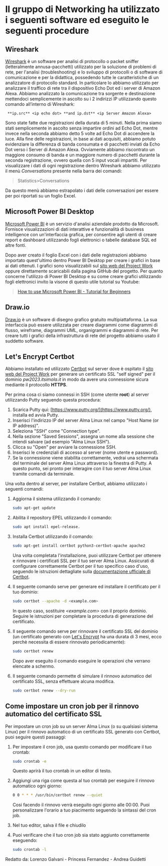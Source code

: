 # Il gruppo di Networking ha utilizzato i seguenti software ed eseguito le seguenti procedure

## Wireshark

[Wireshark](https://www.wireshark.org/) è un software per analisi di protocollo o packet sniffer (letteralmente annusa-pacchetti) utilizzato per la soluzione di problemi di rete, per l'analisi (troubleshooting) e lo sviluppo di protocolli o di software di comunicazione e per la didattica, possedendo tutte le caratteristiche di un analizzatore di protocollo standard.
In particolare lo abbiamo utilizzato per analizzare il traffico di rete tra il dispositivo Echo Dot ed i server di Amazon Alexa.
Abbiamo analizzato la comunicazione tra sorgente e destinazione  mettendoci semplicemente in ascolto su i 2 indirizzi IP utilizzando questo comando all’interno di Wireshark:

```wireshark
 **ip.src** <ip echo dot> **and ip.dst** <ip Server Amazon Alexa>
```

Sono state fatte due registrazioni della durata di 5 minuti.
Nella prima siamo stati semplicemente in ascolto senza impartire ordini ad Echo Dot, mentre invece nella seconda abbiamo detto 5 volte ad Echo Dot di accendere la luce.
Alla fine delle registrazioni, in base ai dati acquisiti, abbiamo potuto evidenziare la differenza di banda consumata e di pacchetti inviati da Echo Dot verso i Server di Amazon Alexa. Ovviamente abbiamo riscontrato un maggiore consumo di banda e un maggiore numero di pacchetti durante la seconda registrazione, ovvero quella con 5 input vocali impartiti.
Per visualizzare i dati di ogni registrazione dentro Wireshark abbiamo utilizzato il menù *Conversations* presente nella barra dei comandi:
> Statistics>Conversations

Da questo menù abbiamo estrapolato i dati delle conversazioni per essere per poi riportati su un foglio Excel.

## Microsoft Power BI Desktop
[Microsoft Power BI](https://powerbi.microsoft.com/) è un servizio d'analisi aziendale prodotto da Microsoft. Fornisce visualizzazioni di dati interattive e funzionalità di business intelligence con un'interfaccia grafica, per consentire agli utenti di creare report e dashboard utilizzando fogli elettronici o tabelle database SQL ed altre fonti.

Dopo aver creato il foglio Excel con i dati delle registrazioni abbiamo importato quest'ultimo dentro Power BI Desktop per creare i grafici in base ai dati ottenuti.
I grafici sono visualizzabili sul [sito web del Project Work](https://pw2023.itsimola.it/) oppure direttamente scaricabili dalla pagina GitHub del progetto.
Per quanto concerne l'utilizzo di Power BI Desktop e su come creare grafici utilizzando fogli elettronici invito la visone di questo utile tutorial su Youtube:

>[How to use Microsoft Power BI - Tutorial for Beginners](https://www.youtube.com/watch?v=TmhQCQr_DCA)

## <span>Draw.io</span>

[Draw.io](https://www.drawio.com/) è un software di disegno grafico gratuito multipiattaforma.
La sua interfaccia può essere utilizzata per creare diagrammi come diagrammi di flusso, wireframe, diagrammi UML, organigrammi e diagrammi di rete.
Per creare tutti i grafici della infrastruttura di rete del progetto abbiamo usato il suddetto software.

## Let's Encrypt Certbot

Abbiamo installato ed utilizzato [Certbot](https://certbot.eff.org/) sul server dove è ospitato il [sito web del Project Work](https://pw2023.itsimola.it/) per generare un certificato SSL "self signed" per il dominio *pw2023.itsimola<nolink>.it* in modo da avere una connessione sicura mediante il protocollo **HTTPS**.

Per prima cosa ci siamo connessi in SSH (come utente **root**) al server utilizzando Putty seguendo questa procedura:

1. Scarica Putty qui: [https://www.putty.org/](https://www.putty.org/), installa ed avvia Putty.
2. Inserisci l'indirizzo IP del server Alma Linux nel campo "Host Name (or IP address)".
3. Seleziona "SSH" come "Connection type".
4. Nella sezione "Saved Sessions", assegna un nome alla sessione che intendi salvare (ad esempio "Alma Linux SSH").
5. Clicca su "Open" per avviare la connessione SSH.
6. Inserisci le credenziali di accesso al server (nome utente e password).
7. Se la connessione viene stabilita correttamente, vedrai una schermata del terminale del server Alma Linux attraverso la finestra di Putty. A questo punto, sei pronto per interagire con il tuo server Alma Linux tramite comandi da terminale.

Una volta dentro al server, per installare Certbot, abbiamo utilizzato i seguenti comandi:

1. Aggiorna il sistema utilizzando il comando:

    ```bash
    sudo apt-get update
    ```

2. Abilita il repository EPEL utilizzando il comando:

    ```bash
    sudo apt install epel-release.
    ```

3. Installa Certbot utilizzando il comando:

    ```bash
    sudo apt-get install certbot python3-certbot-apache apache2
    ```

    Una volta completata l'installazione, puoi utilizzare Certbot per ottenere e rinnovare i certificati SSL per il tuo server Alma Linux. Assicurati di configurare correttamente Certbot per il tuo specifico caso d'uso, seguendo le istruzioni dettagliate sulla [documentazione ufficiale di Certbot](https://eff-certbot.readthedocs.io/en/stable/).

4. Il seguente comando serve per generare ed installare il certificato per il tuo dominio:

    ```bash
    sudo certbot --apache -d <example.com>
    ```

    In questo caso, sostituire *<example.<nolink>com>* con il proprio dominio.
    Seguire le istruzioni per completare la procedura di generazione del certificato.

5. Il seguente comando serve per rinnovare il certificato SSL del dominio (un certificato generato con [Let's Encrypt](https://letsencrypt.org/) ha una durata di 3 mesi, ecco perchè necessita di essere rinnovato periodicamente):

    ```bash
    sudo certbot renew
    ```

    Dopo aver eseguito il comando eseguire le operazioni che verrano elencate a schermo.

6. Il seguente comando permette di simulare il rinnovo automatico del certificato SSL, senza effettuare alcuna modifica.

    ```bash
    sudo certbot renew --dry-run
    ```

## Come impostare un cron job per il rinnovo automatico del certificato SSL

Per impostare un cron job su un server Alma Linux (o su qualsiasi sistema Linux) per il rinnovo automatico di un certificato SSL generato con Certbot, puoi seguire questi passaggi:

1. Per impostare il cron job, usa questo comando per modificare il tuo crontab:

    ```bash
    sudo crontab -e
    ```

    Questo aprirà il tuo crontab in un editor di testo.

2. Aggiungi una riga come questa al tuo crontab per eseguire il rinnovo automatico ogni giorno:

    ```bash
    0 0 * * * /usr/bin/certbot renew --quiet
    ```

    Cosi facendo il rinnovo verrà eseguito ogni giorno alle 00:00. Puoi personalizzare l'orario a tuo piacimento seguendo la sintassi del cron job.

3. Nel tuo editor, salva il file e chiudilo

4. Puoi verificare che il tuo cron job sia stato aggiunto correttamente eseguendo:

    ```bash
    sudo crontab -l
    ```

Redatto da:
Lorenzo Galvani - Princess Fernandez - Andrea Guidetti
